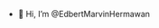 - 👋 Hi, I’m @EdbertMarvinHermawan

<!---
EdbertMarvinHermawan/EdbertMarvinHermawan is a ✨ special ✨ repository because its `README.md` (this file) appears on your GitHub profile.
You can click the Preview link to take a look at your changes.
--->
